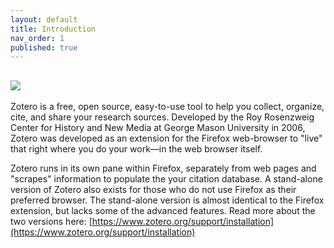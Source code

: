 ```yaml
---
layout: default
title: Introduction
nav_order: 1
published: true
---
```

## ![]({{site.baseurl}}/content/images/zotero.png)

Zotero is a free, open source, easy-to-use tool to help you collect, organize, cite, and share your research sources. Developed by the Roy Rosenzweig Center for History and New Media at George Mason University in 2006, Zotero was developed as an extension for the Firefox web-browser to "live" that right where you do your work—in the web browser itself.

Zotero runs in its own pane within Firefox, separately from web pages and "scrapes" information to populate the your citation database. A stand-alone version of Zotero also exists for those who do not use Firefox as their preferred browser. The stand-alone version is almost identical to the Firefox extension, but lacks some of the advanced features. Read more about the two versions here: [https://www.zotero.org/support/installation](https://www.zotero.org/support/installation)
